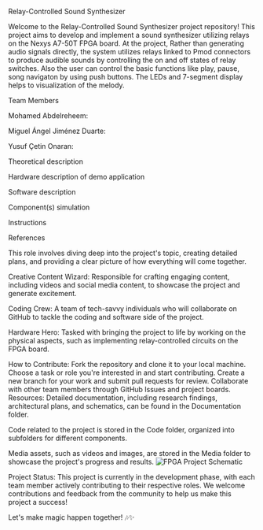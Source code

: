 
Relay-Controlled Sound Synthesizer

Welcome to the Relay-Controlled Sound Synthesizer project repository! This project aims to develop and implement a sound synthesizer utilizing relays on the Nexys A7-50T FPGA board. At the project, Rather than generating audio signals directly, the system utilizes relays linked to Pmod connectors to produce audible sounds by controlling the on and off states of relay switches. Also the user can control the basic functions like play, pause, song navigaton by using push buttons. The LEDs and 7-segment display helps to visualization of the melody. 

Team Members

Mohamed Abdelreheem: 


Miguel Ángel Jiménez Duarte: 


Yusuf Çetin Onaran: 





Theoretical description



Hardware description of demo application 



Software description 


Component(s) simulation


Instructions 


References 


This role involves diving deep into the project's topic, creating detailed plans, and providing a clear picture of how everything will come together.

Creative Content Wizard: Responsible for crafting engaging content, including videos and social media content, to showcase the project and generate excitement.

Coding Crew: A team of tech-savvy individuals who will collaborate on GitHub to tackle the coding and software side of the project.

Hardware Hero: Tasked with bringing the project to life by working on the physical aspects, such as implementing relay-controlled circuits on the FPGA board.

How to Contribute:
Fork the repository and clone it to your local machine.
Choose a task or role you're interested in and start contributing.
Create a new branch for your work and submit pull requests for review.
Collaborate with other team members through GitHub Issues and project boards.
Resources:
Detailed documentation, including research findings, architectural plans, and schematics, can be found in the Documentation folder.

Code related to the project is stored in the Code folder, organized into subfolders for different components.

Media assets, such as videos and images, are stored in the Media folder to showcase the project's progress and results.
![FPGA Project Schematic](https://github.com/Mohamedt4r29/Relay-Controlled-Sound-Synthesizer/assets/164936141/361734d0-5251-40f4-9b8f-6ded01f3b049)

Project Status:
This project is currently in the development phase, with each team member actively contributing to their respective roles. We welcome contributions and feedback from the community to help us make this project a success!

Let's make magic happen together! 🎶✨
